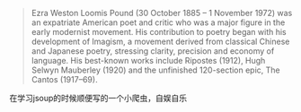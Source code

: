 
>Ezra Weston Loomis Pound (30 October 1885 – 1 November 1972) was an expatriate American poet and critic who was a major figure in the early modernist movement. His contribution to poetry began with his development of Imagism, a movement derived from classical Chinese and Japanese poetry, stressing clarity, precision and economy of language. His best-known works include Ripostes (1912), Hugh Selwyn Mauberley (1920) and the unfinished 120-section epic, The Cantos (1917–69).


在学习jsoup的时候顺便写的一个小爬虫，自娱自乐
